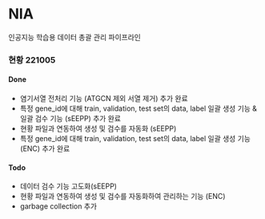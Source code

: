 # NIA
인공지능 학습용 데이터 총괄 관리 파이프라인


### 현황 221005
#### Done
- 염기서열 전처리 기능 (ATGCN 제외 서열 제거) 추가 완료
- 특정 gene_id에 대해 train, validation, test set의 data, label 일괄 생성 기능 & 일괄 검수 기능 (sEEPP) 추가 완료
- 현황 파일과 연동하여 생성 및 검수를 자동화 (sEEPP)
- 특정 gene_id에 대해 train, validation, test set의 data, label 일괄 생성 기능 (ENC) 추가 완료
#### Todo
- 데이터 검수 기능 고도화(sEEPP)
- 현황 파일과 연동하여 생성 및 검수를 자동화하여 관리하는 기능 (ENC)
- garbage collection 추가
